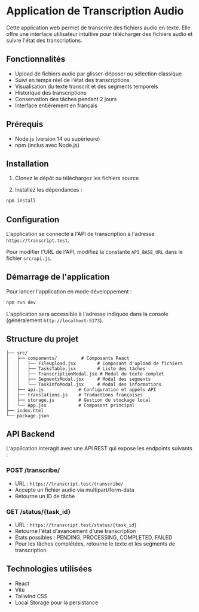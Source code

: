 # Application de Transcription Audio

Cette application web permet de transcrire des fichiers audio en texte. Elle offre une interface utilisateur intuitive pour télécharger des fichiers audio et suivre l'état des transcriptions.

## Fonctionnalités

- Upload de fichiers audio par glisser-déposer ou sélection classique
- Suivi en temps réel de l'état des transcriptions
- Visualisation du texte transcrit et des segments temporels
- Historique des transcriptions
- Conservation des tâches pendant 2 jours
- Interface entièrement en français

## Prérequis

- Node.js (version 14 ou supérieure)
- npm (inclus avec Node.js)

## Installation

1. Clonez le dépôt ou téléchargez les fichiers source

2. Installez les dépendances :
```bash
npm install
```

## Configuration

L'application se connecte à l'API de transcription à l'adresse `https://transcript.test`. 

Pour modifier l'URL de l'API, modifiez la constante `API_BASE_URL` dans le fichier `src/api.js`.

## Démarrage de l'application

Pour lancer l'application en mode développement :

```bash
npm run dev
```

L'application sera accessible à l'adresse indiquée dans la console (généralement `http://localhost:5173`).

## Structure du projet

```
├── src/
│   ├── components/         # Composants React
│   │   ├── FileUpload.jsx        # Composant d'upload de fichiers
│   │   ├── TasksTable.jsx        # Liste des tâches
│   │   ├── TranscriptionModal.jsx # Modal du texte complet
│   │   ├── SegmentsModal.jsx     # Modal des segments
│   │   └── TaskInfoModal.jsx     # Modal des informations
│   ├── api.js             # Configuration et appels API
│   ├── translations.js    # Traductions françaises
│   ├── storage.js         # Gestion du stockage local
│   └── App.jsx            # Composant principal
├── index.html
└── package.json
```

## API Backend

L'application interagit avec une API REST qui expose les endpoints suivants :

### POST /transcribe/
- URL : `https://transcript.test/transcribe/`
- Accepte un fichier audio via multipart/form-data
- Retourne un ID de tâche

### GET /status/{task_id}
- URL : `https://transcript.test/status/{task_id}`
- Retourne l'état d'avancement d'une transcription
- États possibles : PENDING, PROCESSING, COMPLETED, FAILED
- Pour les tâches complétées, retourne le texte et les segments de transcription

## Technologies utilisées

- React
- Vite
- Tailwind CSS
- Local Storage pour la persistance
